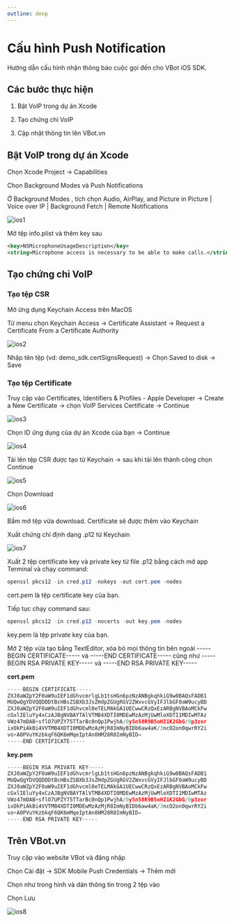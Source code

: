 ```yaml
---
outline: deep
---
```


# Cấu hình Push Notification

Hướng dẫn cấu hình nhận thông báo cuộc gọi đến cho VBot iOS SDK.

<script setup>
import GitHubButton from '../../../.vitepress//components/GitHubButton.vue'
</script>
<a href="https://github.com/quocdat1804/vbot-sdk-demo" target="_blank" style="text-decoration: none;">
<GitHubButton />
</a>

## Các bước thực hiện

1. Bật VoIP trong dự án Xcode

2. Tạo chứng chỉ VoIP

3. Cập nhật thông tin lên VBot.vn

## Bật VoIP trong dự án Xcode

Chọn <span class="highlight-text"> Xcode Project </span> → <span class="highlight-text"> Capabilities</span>

Chọn <span class="highlight-text"> Background Modes </span> và <span class="highlight-text"> Push Notifications </span>

Ở <span class="highlight-text"> Background Modes </span>, tích chọn <span class="highlight-text"> Audio, AirPlay, and Picture in Picture </span> | <span class="highlight-text"> Voice over IP </span> | <span class="highlight-text"> Background Fetch </span> | <span class="highlight-text"> Remote Notifications </span>

![ios1](/iOSSDK/ios1.png)

Mở tệp info.plist và thêm key sau

```XML
<key>NSMicrophoneUsageDescription</key>
<string>Microphone access is necessary to be able to make calls.</string>
```

## Tạo chứng chỉ VoIP   

### Tạo tệp CSR

Mở ứng dụng <span class="highlight-text"> Keychain Access </span> trên MacOS

Từ menu chọn <span class="highlight-text"> Keychain Access </span> → <span class="highlight-text"> Certificate Assistant </span> -> <span class="highlight-text"> Request a Certificate From a Certificate Authority </span>

![ios2](/iOSSDK/ios2.png)

Nhập tên tệp (vd: demo_sdk.certSignsRequest) → Chọn <span class="highlight-text"> Saved to disk </span> → <span class="highlight-text"> Save </span>

### Tạo tệp Certificate

Truy cập vào <span class="highlight-text"> Certificates, Identifiers & Profiles - Apple Developer </span> → <span class="highlight-text"> Create a New Certificate </span> → chọn <span class="highlight-text"> VoIP Services Certificate </span> → <span class="highlight-text"> Continue </span>

![ios3](/iOSSDK/ios3.png)

Chọn <span class="highlight-text"> ID ứng dụng </span> của dự án Xcode của bạn → <span class="highlight-text"> Continue </span>

![ios4](/iOSSDK/ios4.png)

Tải lên tệp <span class="highlight-text"> CSR </span> được tạo từ <span class="highlight-text"> Keychain </span> → sau khi tải lên thành công chọn <span class="highlight-text"> Continue </span>

![ios5](/iOSSDK/ios5.png)

Chọn <span class="highlight-text"> Download </span>

![ios6](/iOSSDK/ios6.png)

Bấm mở tệp vừa download. <span class="highlight-text"> Certificate </span> sẽ được thêm vào <span class="highlight-text"> Keychain </span>

Xuất chứng chỉ định dạng <span class="highlight-text"> .p12 </span> từ <span class="highlight-text"> Keychain </span>

![ios7](/iOSSDK/ios7.png)

Xuất 2 tệp <span class="highlight-text"> certificate key </span> và <span class="highlight-text"> private key </span> từ file <span class="highlight-text"> .p12 </span> bằng cách mở app <span class="highlight-text"> Terminal </span> và chạy command:

```POWERSHELL
openssl pkcs12 -in cred.p12 -nokeys -out cert.pem -nodes
```

<div class="note">
<span class="highlight-text"> cert.pem </span> là tệp <span class="highlight-text"> certificate key </span> của bạn.
</div>

Tiếp tục chạy command sau:

```POWERSHELL
openssl pkcs12 -in cred.p12 -nocerts -out key.pem -nodes
```

<div class="note">
<span class="highlight-text"> key.pem </span> là tệp <span class="highlight-text"> private key </span> của bạn.
</div>  

Mở 2 tệp vừa tạo bằng TextEditor, xóa bỏ mọi thông tin bên ngoài <span class="highlight-text"> -----BEGIN CERTIFICATE----- </span> và <span class="highlight-text"> -----END CERTIFICATE----- </span> cũng như <span class="highlight-text"> -----BEGIN RSA PRIVATE KEY----- </span> và <span class="highlight-text"> -----END RSA PRIVATE KEY----- </span>

**cert.pem**

```JAVASCRIPT
-----BEGIN CERTIFICATE-----
ZXJ0aWZpY2F0aW9uIEF1dGhvcmrlgLb1tsHGn6pzNzANBgkqhkiG9w0BAQsFADB1
MUQwQgYDVQQDDDtBcHBsZSBXb3JsZHdpZGUgRGV2ZWxvcGVyIFJlbGF0aW9ucyBD
ZXJ0aWZpY2F0aW9uIEF1dGhvcml0eTELMAkGA1UECwwCRzQxEzARBgNVBAoMCkFw
cGxlIEluYy4xCzAJBgNVBAYTAlVTMB4XDTI0MDEwMzAzMjUwMloXDTI1MDIwMTAz
VWz47mDAB+sflO7UPZY75TTarBc0nQp1PwjhA/0y5n58R9B5oHZiK2GbG/0p3zor
ixOkPiAkBi4VVTMB4XDTI0MDEwMzAzMjR8ImNyBIDb6aw4aK/3ncO2on0qwrRY2i
vo+A0PVuYKzbkqF6QK6mMqeIptAn8HM28R8ImNyBID=
-----END CERTIFICATE-----
```

**key.pem**

```JAVASCRIPT
-----BEGIN RSA PRIVATE KEY-----
ZXJ0aWZpY2F0aW9uIEF1dGhvcmrlgLb1tsHGn6pzNzANBgkqhkiG9w0BAQsFADB1
MUQwQgYDVQQDDDtBcHBsZSBXb3JsZHdpZGUgRGV2ZWxvcGVyIFJlbGF0aW9ucyBD
ZXJ0aWZpY2F0aW9uIEF1dGhvcml0eTELMAkGA1UECwwCRzQxEzARBgNVBAoMCkFw
cGxlIEluYy4xCzAJBgNVBAYTAlVTMB4XDTI0MDEwMzAzMjUwMloXDTI1MDIwMTAz
VWz47mDAB+sflO7UPZY75TTarBc0nQp1PwjhA/0y5n58R9B5oHZiK2GbG/0p3zor
ixOkPiAkBi4VVTMB4XDTI0MDEwMzAzMjR8ImNyBIDb6aw4aK/3ncO2on0qwrRY2i
vo+A0PVuYKzbkqF6QK6mMqeIptAn8HM28R8ImNyBID=
-----END RSA PRIVATE KEY-----
```

## Trên VBot.vn

Truy cập vào website VBot và đăng nhập

Chọn <span class="highlight-text"> Cài đặt </span> → <span class="highlight-text"> SDK Mobile Push Credentials </span> → <span class="highlight-text"> Thêm mới </span>

Chọn như trong hình và dán thông tin trong 2 tệp vào

Chọn <span class="highlight-text"> Lưu </span>

![ios8](/iOSSDK/ios8.png)